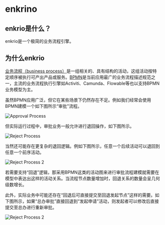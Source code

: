 # enkrino

## enkrio是什么？
enkrio是一个极简的业务流程引擎。

## 为什么enkrio

[业务流程（business process）](https://en.wikipedia.org/wiki/Business_process)是一组相关的、具有结构的活动，这组活动按特定顺序被执行可产出产品或服务。[BPMN](https://en.wikipedia.org/wiki/Business_Process_Model_and_Notation)是当前应用最广的业务流程描述规范之一，主流的业务流程执行引擎如Activiti、Camunda、Flowable等也以支持BPMN业务模型为主。

虽然BPMN应用广泛，但它在某些场景下仍然存在不足。例如我们经常会使用BPMN建模一个如下图所示“审批”流程。

![Approval Process](http://www.plantuml.com/plantuml/proxy?cache=no&src=https://raw.githubusercontent.com/nemoworks/enkrinojs/master/docs/diagrams/flow0.puml)

但实际运行过程中，审批业务一般允许进行退回操作，如下图所示。

![Reject Process](http://www.plantuml.com/plantuml/proxy?cache=no&src=https://raw.githubusercontent.com/nemoworks/enkrinojs/master/docs/diagrams/flow1.puml)

当然还可能存在更复杂的退回逻辑。例如下图所示，任意一个后续活动可以退回到任意一个前序活动。

![Reject Process 2](http://www.plantuml.com/plantuml/proxy?cache=no&src=https://raw.githubusercontent.com/nemoworks/enkrinojs/master/docs/diagrams/flow2.puml)


若需要支持“回退”逻辑，那采用BPMN这类的活动图来进行审批流程建模就需要在模型中表达出这样的活动关系。当流程节点数量增加时，回退关系的数量会呈几何级数增长。

此外，实际业务中可能还存在“回退后可直接提交至回退发起节点”这样的需要。如下图所示，如果“总办审批”直接回退到“发起申请”活动，则发起者可以修改后直接提交至总办进行重新审批。

![Reject Process 2](http://www.plantuml.com/plantuml/proxy?cache=no&src=https://raw.githubusercontent.com/nemoworks/enkrinojs/master/docs/diagrams/flow3.puml)
